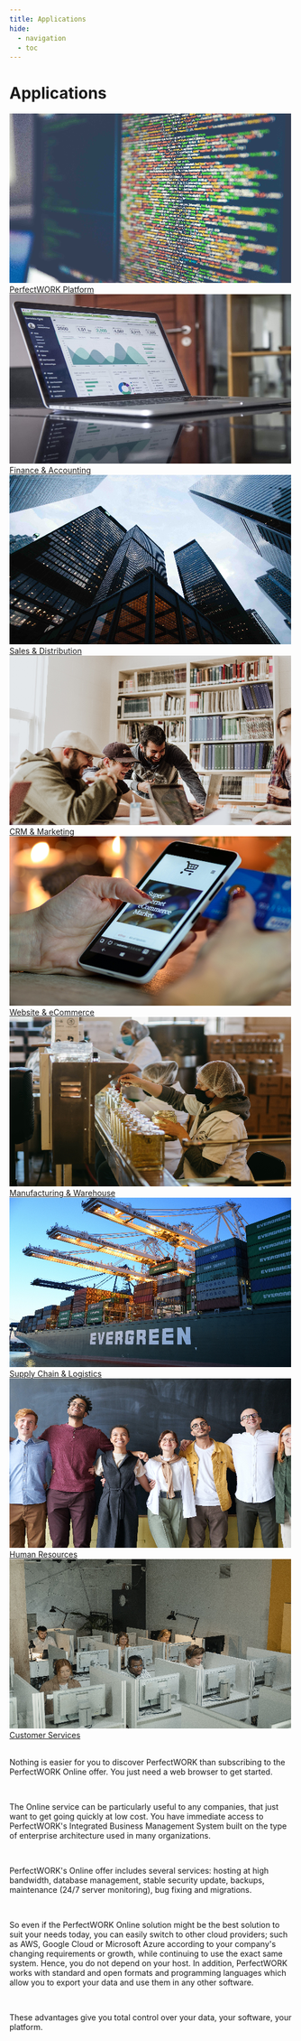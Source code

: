 ```yaml
---
title: Applications
hide:
  - navigation
  - toc
---
```

<div class="container px-5 py-1 mx-auto flex flex-wrap">
  <h1 class="text-l text-gray-700 font-medium">Applications</h1>
</div>


<!-- This example requires Tailwind CSS v2.0+ -->
<div class="relative bg-white overflow-hidden">
 <div class="p-5 grid grid-cols-1 sm:grid-cols-1 md:grid-cols-5 lg:grid-cols-5 xl:grid-cols-5 gap-5">
    <a href="01_platform" class="rounded overflow-hidden shadow-lg">
      <img class="w-full" src="assets/platform.jpg" alt="Platform">
      <div class="px-6 py-4">
        <div class="font-regular text-l mb-2" >PerfectWORK Platform</div>
      </div>
    </a>
    <a href="02_finance" class="rounded overflow-hidden shadow-lg">
      <img class="w-full" src="assets/accounting.jpg" alt="Accounting and Finance" >
      <div class="px-6 py-4">
        <div class="font-regular text-l mb-2">Finance & Accounting</div>
      </div>
    </a>
    <a href="03_sales" class="rounded overflow-hidden shadow-lg">
      <img class="w-full" src="assets/sales.jpg" alt="Forest">
      <div class="px-6 py-4">
        <div class="font-regular text-l mb-2">Sales & Distribution</div>
      </div>
    </a>
    <a href="04_marketing" class="rounded overflow-hidden shadow-lg">
      <img class="w-full" src="assets/marketing.jpg" alt="Forest">
      <div class="px-6 py-4">
        <div class="font-regular text-l mb-2">CRM & Marketing</div>
      </div>
    </a>
    <a href="05_website" class="rounded overflow-hidden shadow-lg">
      <img class="w-full" src="assets/ecommerce.jpg" alt="Forest">
      <div class="px-6 py-4">
        <div class="font-regular text-l mb-2">Website & eCommerce</div>
      </div>
    </a>
    <a href="06_manufacturing" class="rounded overflow-hidden shadow-lg">
      <img class="w-full" src="assets/production.jpg" alt="Forest">
      <div class="px-6 py-4">
        <div class="font-regular text-l mb-2">Manufacturing & Warehouse</div>
      </div>
    </a>
    <a href="07_supply_chain" class="rounded overflow-hidden shadow-lg">
      <img class="w-full" src="assets/supply_chain.jpg" alt="Forest">
      <div class="px-6 py-4">
        <div class="font-regular text-l mb-2">Supply Chain & Logistics </div>
      </div>
    </a>
    <a href="08_human_resources" class="rounded overflow-hidden shadow-lg">
      <img class="w-full" src="assets/human_resources.jpg" alt="Forest">
      <div class="px-6 py-4">
        <div class="font-regular text-l mb-2">Human Resources</div>
      </div>
    </a>
    <a href="09_customer_services" class="rounded overflow-hidden shadow-lg">
      <img class="w-full" src="assets/customer_services.jpg" alt="Forest">
      <div class="px-6 py-4">
        <div class="font-regular text-l mb-2">Customer Services</div>
      </div>
    </a>
  </div>
</div>

<br />

Nothing is easier for you to discover PerfectWORK than subscribing to the PerfectWORK Online offer. You just need a web browser to get started.

<br />

The Online service can be particularly useful to any companies, that just want to get going quickly at low cost. You have immediate access to PerfectWORK's Integrated Business Management System built on the type of enterprise architecture used in many organizations.

<br />

PerfectWORK's Online offer includes several services: hosting at high bandwidth, database management, stable security update, backups, maintenance (24/7 server monitoring), bug fixing and migrations.

<br />

So even if the PerfectWORK Online solution might be the best solution to suit your needs today, you can easily switch to other cloud providers; such as AWS, Google Cloud or Microsoft Azure according to your company's changing requirements or growth, while continuing to use the exact same system. Hence, you do not depend on your host. In addition, PerfectWORK works with standard and open formats and programming languages which allow you to export your data and use them in any other software.

<br />

These advantages give you total control over your data, your software, your platform.
